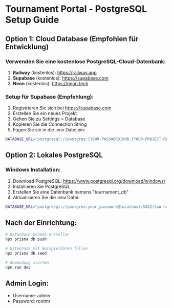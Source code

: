 # Tournament Portal - PostgreSQL Setup Guide

## Option 1: Cloud Database (Empfohlen für Entwicklung)

### Verwenden Sie eine kostenlose PostgreSQL-Cloud-Datenbank:

1. **Railway** (kostenlos): https://railway.app
2. **Supabase** (kostenlos): https://supabase.com
3. **Neon** (kostenlos): https://neon.tech

### Setup für Supabase (Empfehlung):

1. Registrieren Sie sich bei https://supabase.com
2. Erstellen Sie ein neues Projekt
3. Gehen Sie zu Settings > Database
4. Kopieren Sie die Connection String
5. Fügen Sie sie in die .env Datei ein:

```bash
DATABASE_URL="postgresql://postgres:[YOUR-PASSWORD]@db.[YOUR-PROJECT-REF].supabase.co:5432/postgres"
```

## Option 2: Lokales PostgreSQL

### Windows Installation:

1. Download PostgreSQL: https://www.postgresql.org/download/windows/
2. Installieren Sie PostgreSQL
3. Erstellen Sie eine Datenbank namens "tournament_db"
4. Aktualisieren Sie die .env Datei:

```bash
DATABASE_URL="postgresql://postgres:your_password@localhost:5432/tournament_db"
```

## Nach der Einrichtung:

```bash
# Datenbank Schema erstellen
npx prisma db push

# Datenbank mit Beispieldaten füllen
npx prisma db seed

# Anwendung starten
npm run dev
```

## Admin Login:
- Username: admin
- Password: rootmr
